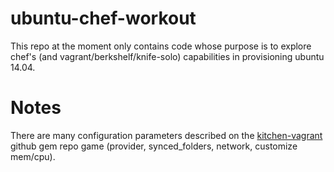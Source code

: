 ubuntu-chef-workout
===================

This repo at the moment only contains code whose purpose is to explore chef's
(and vagrant/berkshelf/knife-solo) capabilities in provisioning ubuntu 14.04.

Notes
=====

There are many configuration parameters described on the [kitchen-vagrant][1]
github gem repo game (provider, synced_folders, network, customize mem/cpu).

[1]: https://github.com/test-kitchen/kitchen-vagrant
